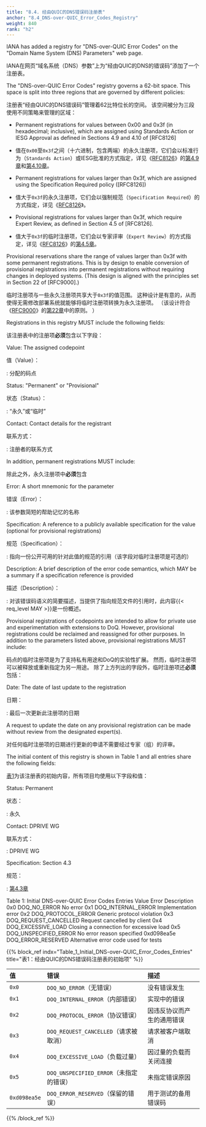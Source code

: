 ```yaml
---
title: "8.4. 经由QUIC的DNS错误码注册表"
anchor: "8.4_DNS-over-QUIC_Error_Codes_Registry"
weight: 840
rank: "h2"
---
```


IANA has added a registry for "DNS-over-QUIC Error Codes" on the "Domain Name System (DNS) Parameters" web page.

IANA在网页“域名系统（DNS）参数”上为“经由QUIC的DNS的错误码”添加了一个注册表。

The "DNS-over-QUIC Error Codes" registry governs a 62-bit space. This space is split into three regions that are governed by different policies:

注册表“经由QUIC的DNS错误码”管理着62比特位长的空间。
该空间被分为三段使用不同策略来管理的区域：

* Permanent registrations for values between 0x00 and 0x3f (in hexadecimal; inclusive), which are assigned using Standards Action or IESG Approval as defined in Sections 4.9 and 4.10 of [RFC8126]

* 值在`0x00`至`0x3f`之间（十六进制，包含两端）的永久注册项，它们会以标准行为（`Standards Action`）或IESG批准的方式指定，详见《[RFC8126]()》的[第4.9章]()和[第4.10章]()。

* Permanent registrations for values larger than 0x3f, which are assigned using the Specification Required policy ([RFC8126])

* 值大于`0x3f`的永久注册项，它们会以强制规范（`Specification Required`）的方式指定，详见《[RFC8126]()》。

* Provisional registrations for values larger than 0x3f, which require Expert Review, as defined in Section 4.5 of [RFC8126].

* 值大于`0x3f`的临时注册项，它们会以专家评审（`Expert Review`）的方式指定，详见《[RFC8126]()》的[第4.5章]()。

Provisional reservations share the range of values larger than 0x3f with some permanent registrations. This is by design to enable conversion of provisional registrations into permanent registrations without requiring changes in deployed systems. (This design is aligned with the principles set in Section 22 of [RFC9000].)

临时注册项与一些永久注册项共享大于`0x3f`的值范围。
这种设计是有意的，从而使得无需修改部署系统就能够将临时注册项转换为永久注册项。
（该设计符合《[RFC9000]()》的[第22章]()中的原则。
）

Registrations in this registry MUST include the following fields:

该注册表中的注册项**必须**包含以下字段：

Value:
The assigned codepoint

值（Value）：

:   分配的码点

Status:
"Permanent" or "Provisional"

状态（Status）：

:   “永久”或“临时”

Contact:
Contact details for the registrant

联系方式：

:   注册者的联系方式

In addition, permanent registrations MUST include:

除此之外，永久注册项中**必须**包含

Error:
A short mnemonic for the parameter

错误（Error）：

:   该参数简短的帮助记忆的名称

Specification:
A reference to a publicly available specification for the value (optional for provisional registrations)

规范（Specification）：

:   指向一份公开可用的针对此值的规范的引用（该字段对临时注册项是可选的）

Description:
A brief description of the error code semantics, which MAY be a summary if a specification reference is provided

描述（Description）：

:   对该错误码语义的简要描述，当提供了指向规范文件的引用时，此内容{{< req_level MAY >}}是一份概述。

Provisional registrations of codepoints are intended to allow for private use and experimentation with extensions to DoQ. However, provisional registrations could be reclaimed and reassigned for other purposes. In addition to the parameters listed above, provisional registrations MUST include:

码点的临时注册项是为了支持私有用途和DoQ的实验性扩展。
然而，临时注册项可以被释放或重新指定为另一用途。
除了上方列出的字段外，临时注册项还**必须**包括：

Date:
The date of last update to the registration

日期：

:   最后一次更新此注册项的日期

A request to update the date on any provisional registration can be made without review from the designated expert(s).

对任何临时注册项的日期进行更新的申请不需要经过专家（组）的评审。

The initial content of this registry is shown in Table 1 and all entries share the following fields:

[表1]()为该注册表的初始内容，所有项目均使用以下字段和值：

Status:
Permanent

状态：

:   永久

Contact:
DPRIVE WG

联系方式：

:   DPRIVE WG

Specification:
Section 4.3

规范：

:   [第4.3章]()

Table 1: Initial DNS-over-QUIC Error Codes Entries
Value	Error	Description
0x0	DOQ_NO_ERROR	No error
0x1	DOQ_INTERNAL_ERROR	Implementation error
0x2	DOQ_PROTOCOL_ERROR	Generic protocol violation
0x3	DOQ_REQUEST_CANCELLED	Request cancelled by client
0x4	DOQ_EXCESSIVE_LOAD	Closing a connection for excessive load
0x5	DOQ_UNSPECIFIED_ERROR	No error reason specified
0xd098ea5e	DOQ_ERROR_RESERVED	Alternative error code used for tests

{{% block_ref
indx="Table_1_Initial_DNS-over-QUIC_Error_Codes_Entries"
title="表1：经由QUIC的DNS错误码注册表的初始项" %}}

| 值            | 错误                              | 描述            |
|:-------------|:--------------------------------|:--------------|
| `0x0`        | `DOQ_NO_ERROR`（无错误）             | 没有错误发生        |
| `0x1`        | `DOQ_INTERNAL_ERROR`（内部错误）      | 实现中的错误        |
| `0x2`        | `DOQ_PROTOCOL_ERROR`（协议错误）      | 因违反协议而产生的通用错误 |
| `0x3`        | `DOQ_REQUEST_CANCELLED`（请求被取消）  | 请求被客户端取消      |
| `0x4`        | `DOQ_EXCESSIVE_LOAD`（负载过量）      | 因过量的负载而关闭连接   |
| `0x5`        | `DOQ_UNSPECIFIED_ERROR`（未指定的错误） | 未指定错误原因       |
| `0xd098ea5e` | `DOQ_ERROR_RESERVED`（保留的错误）     | 用于测试的备用错误码    |

{{% /block_ref %}}

